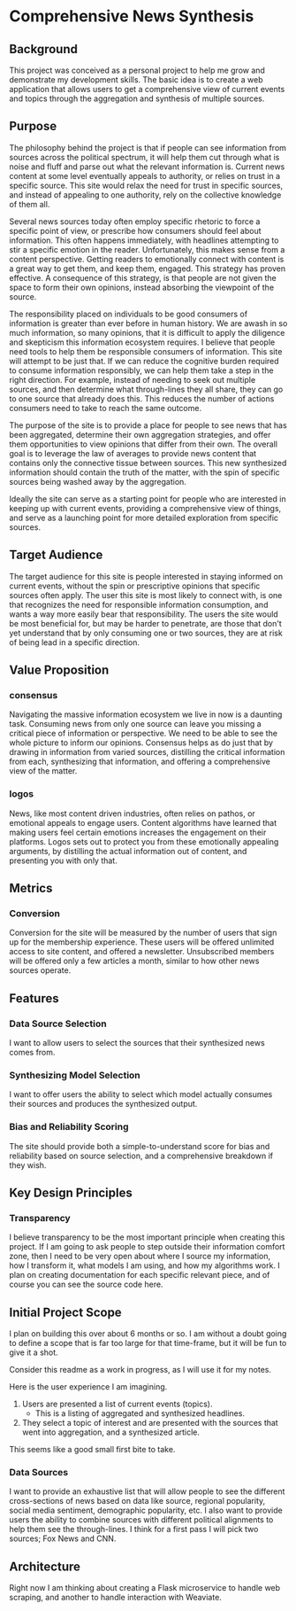 # Comprehensive News Synthesis

## Background
This project was conceived as a personal project to help me grow and demonstrate my 
development skills. The basic idea is to create a web application that allows users to get a
comprehensive view of current events and topics through the aggregation and synthesis of multiple
sources.

## Purpose

The philosophy behind the project is that if people can see information from sources across the 
political spectrum, it will help them cut through what is noise and fluff and parse out what the relevant 
information is. Current news content at some level eventually appeals to authority, or relies on trust in a specific 
source. This site would relax the need for trust in specific sources, and instead of appealing to one authority, rely 
on the collective knowledge of them all.

Several news sources today often employ specific rhetoric to force a specific point of view, or prescribe how 
consumers should feel about information. This often happens immediately, with headlines attempting to stir a specific 
emotion in the reader. Unfortunately, this makes sense from a content perspective. Getting readers to emotionally 
connect with content is a great way to get them, and keep them, engaged. This strategy has proven effective. A 
consequence of this strategy, is that people are not given the space to form their own opinions, instead absorbing the
viewpoint of the source.

The responsibility placed on individuals to be good consumers of information is greater than ever before in human 
history. We are awash in so much information, so many opinions, that it is difficult to apply the diligence and 
skepticism this information ecosystem requires. I believe that people need tools to help them be responsible consumers 
of information. This site will attempt to be just that. If we can reduce the cognitive burden required to consume 
information responsibly, we can help them take a step in the right direction. For example, instead of needing to seek 
out multiple sources, and then determine what through-lines they all share, they can go to one source that already does 
this. This reduces the number of actions consumers need to take to reach the same outcome.

The purpose of the site is to provide a place for people to see news that has been aggregated, determine their own
aggregation strategies, and offer them opportunities to view opinions that differ from their own. The overall goal
is to leverage the law of averages to provide news content that contains only the connective tissue between sources.
This new synthesized information should contain the truth of the matter, with the spin of specific sources being washed
away by the aggregation.

Ideally the site can serve as a starting point for people who are interested in keeping up with current events, 
providing a comprehensive view of things, and serve as a launching point for more detailed exploration from specific 
sources.

## Target Audience

The target audience for this site is people interested in staying informed on current events, without the spin or 
prescriptive opinions that specific sources often apply. The user this site is most likely to connect with, is one that 
recognizes the need for responsible information consumption, and wants a way more easily bear that responsibility. The 
users the site would be most beneficial for, but may be harder to penetrate, are those that don't yet understand that 
by only consuming one or two sources, they are at risk of being lead in a specific direction.

## Value Proposition

### consensus 

Navigating the massive information ecosystem we live in now is a daunting task. Consuming news from only one source 
can leave you missing a critical piece of information or perspective. We need to be able to see the whole picture to 
inform our opinions. Consensus helps as do just that by drawing in information from varied sources, distilling the 
critical information from each, synthesizing that information, and offering a comprehensive view of the matter.

### logos

News, like most content driven industries, often relies on pathos, or emotional appeals to engage users. Content 
algorithms have learned that making users feel certain emotions increases the engagement on their platforms. Logos sets out 
to protect you from these emotionally appealing arguments, by distilling the actual information out of content, and 
presenting you with only that.

## Metrics

### Conversion

Conversion for the site will be measured by the number of users that sign up for the membership experience. These users 
will be offered unlimited access to site content, and offered a newsletter. Unsubscribed members will be offered only a 
few articles a month, similar to how other news sources operate.

## Features

### Data Source Selection

I want to allow users to select the sources that their synthesized news comes from. 

### Synthesizing Model Selection

I want to offer users the ability to select which model actually consumes their sources and produces the synthesized 
output.

### Bias and Reliability Scoring

The site should provide both a simple-to-understand score for bias and reliability based on source selection, and a 
comprehensive breakdown if they wish.

## Key Design Principles

### Transparency

I believe transparency to be the most important principle when creating this project. If I am going to 
ask people to step outside their information comfort zone, then I need to be very open about where I 
source my information, how I transform it, what models I am using, and how my algorithms work. I plan on 
creating documentation for each specific relevant piece, and of course you can see the source code here.

## Initial Project Scope
I plan on building this over about 6 months or so. I am without a doubt going to define a scope that
is far too large for that time-frame, but it will be fun to give it a shot.

Consider this readme as a work in progress, as I will use it for my notes.

Here is the user experience I am imagining. 

1) Users are presented a list of current events (topics).
    - This is a listing of aggregated and synthesized headlines.
2) They select a topic of interest and are presented with the sources that went into aggregation,
   and a synthesized article.

This seems like a good small first bite to take.

### Data Sources
I want to provide an exhaustive list that will allow people to see the different cross-sections of news
based on data like source, regional popularity, social media sentiment, demographic popularity, etc. I 
also want to provide users the ability to combine sources with different political alignments to help them
see the through-lines. I think for a first pass I will pick two sources; Fox News and CNN.


## Architecture
Right now I am thinking about creating a Flask microservice to handle web scraping, and another to handle
interaction with Weaviate.

